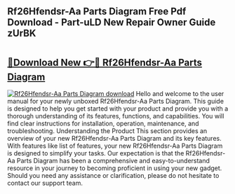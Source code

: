 ## Rf26Hfendsr-Aa Parts Diagram Free Pdf Download - Part-uLD New Repair Owner Guide zUrBK

# <h2><a href="http://dfnvcp.blite.top/?on=Rf26Hfendsr-Aa+Parts+Diagram">🔗Download New 👉🔴 Rf26Hfendsr-Aa Parts Diagram</a></h2>

[![Rf26Hfendsr-Aa Parts Diagram download](https://i.imgur.com/lujVjoI.png)](http://dfnvcp.blite.top/?on=Rf26Hfendsr-Aa+Parts+Diagram)
Hello and welcome to the user manual for your newly unboxed Rf26Hfendsr-Aa Parts Diagram. This guide is designed to help you get started with your product and provide you with a thorough understanding of its features, functions, and capabilities. You will find clear instructions for installation, operation, maintenance, and troubleshooting. Understanding the Product This section provides an overview of your new Rf26Hfendsr-Aa Parts Diagram and its key features. With features like list of features, your new Rf26Hfendsr-Aa Parts Diagram is designed to simplify your tasks. Our expectation is that the Rf26Hfendsr-Aa Parts Diagram has been a comprehensive and easy-to-understand resource in your journey to becoming proficient in using your new gadget. Should you need any assistance or clarification, please do not hesitate to contact our support team.
